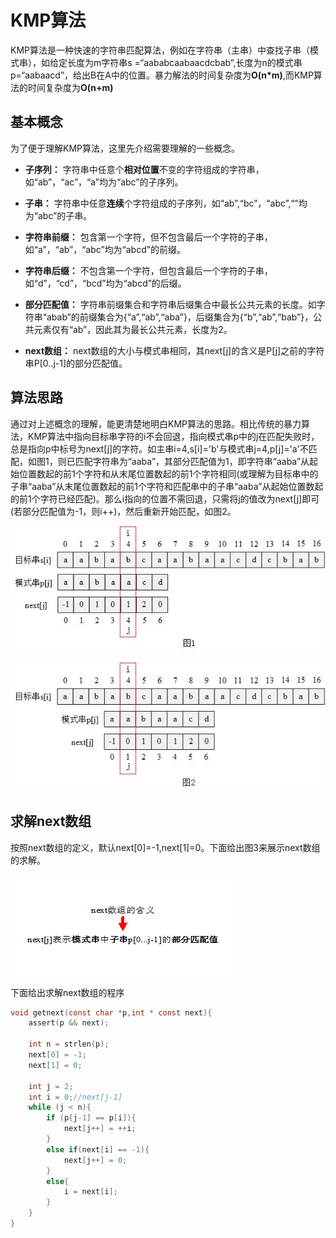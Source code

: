 # KMP算法

KMP算法是一种快速的字符串匹配算法，例如在字符串（主串）中查找子串（模式串），如给定长度为m字符串s =“aababcaabaacdcbab”,长度为n的模式串p=“aabaacd”，给出B在A中的位置。暴力解法的时间复杂度为**O(n*m)**,而KMP算法的时间复杂度为**O(n+m)**   

## 基本概念

为了便于理解KMP算法，这里先介绍需要理解的一些概念。  

* **子序列：** 字符串中任意个**相对位置**不变的字符组成的字符串，如“ab”，“ac”，“a”均为“abc”的子序列。

* **子串：** 字符串中任意**连续**个字符组成的子序列，如“ab”,“bc”，“abc”,“”均为“abc”的子串。

* **字符串前缀：** 包含第一个字符，但不包含最后一个字符的子串，如“a”，“ab”，“abc”均为“abcd”的前缀。

* **字符串后缀：** 不包含第一个字符，但包含最后一个字符的子串，如“d”，“cd”，“bcd”均为“abcd”的后缀。

* **部分匹配值：** 字符串前缀集合和字符串后缀集合中最长公共元素的长度。如字符串“abab”的前缀集合为{“a”,“ab”,“aba”}，后缀集合为{“b”,“ab”,“bab”}，公共元素仅有“ab”，因此其为最长公共元素，长度为2。

* **next数组：** next数组的大小与模式串相同，其next[j]的含义是P[j]之前的字符串P[0..j-1]的部分匹配值。 

## 算法思路

通过对上述概念的理解，能更清楚地明白KMP算法的思路。相比传统的暴力算法，KMP算法中指向目标串字符的i不会回退，指向模式串p中的j在匹配失败时，总是指向p中标号为next[j]的字符。如主串i=4,s[i]='b'与模式串j=4,p[j]='a'不匹配，如图1，则已匹配字符串为“aaba”，其部分匹配值为1，即字符串“aaba”从起始位置数起的前1个字符和从末尾位置数起的前1个字符相同(或理解为目标串中的子串“aaba”从末尾位置数起的前1个字符和匹配串中的子串“aaba”从起始位置数起的前1个字符已经匹配)。那么i指向的位置不需回退，只需将j的值改为next[j]即可(若部分匹配值为-1，则i++)，然后重新开始匹配，如图2。   

![图1](./figure1.jpg "图1")

![图2](./figure2.jpg "图2")    

## 求解next数组

按照next数组的定义，默认next[0]=-1,next[1]=0。下面给出图3来展示next数组的求解。  

![图3](./gif1.gif "图3")   

下面给出求解next数组的程序

~~~c
void getnext(const char *p,int * const next){
	assert(p && next);
	
	int n = strlen(p);
	next[0] = -1;
	next[1] = 0;
	
	int j = 2;
	int i = 0;//next[j-1]
	while (j < n){
		if (p[j-1] == p[i]){
			next[j++] = ++i;
		}
		else if(next[i] == -1){
			next[j++] = 0;
		}
		else{
			i = next[i];
		}
	}
}
~~~

